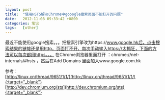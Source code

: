 ```yaml
---
layout: post
title:  "使用HSTS解决Chrome中gooogle搜索页面不能打开的问题"
date:   2012-11-08 09:33:42 +0800
categories: 笔记
tags:   [other]
---
```

最近不能使用google搜索。。。把搜索引擎改为https://www.google.hk后，点击搜索结果的链接还是用http，页面打不开，每次手动输入https://太抓狂，下面的方法可以每次都用https。。。
在Chrome浏览器里面打开 ：chrome://net-internals/#hsts ，然后在Add Domains 里面加入www.google.com.hk


参考：                     
[http://linux.cn/thread/9651/1/1/](http://linux.cn/thread/9651/1/1/){:target="_blank"}              
[http://dev.chromium.org/sts](http://dev.chromium.org/sts){:target="_blank"}      